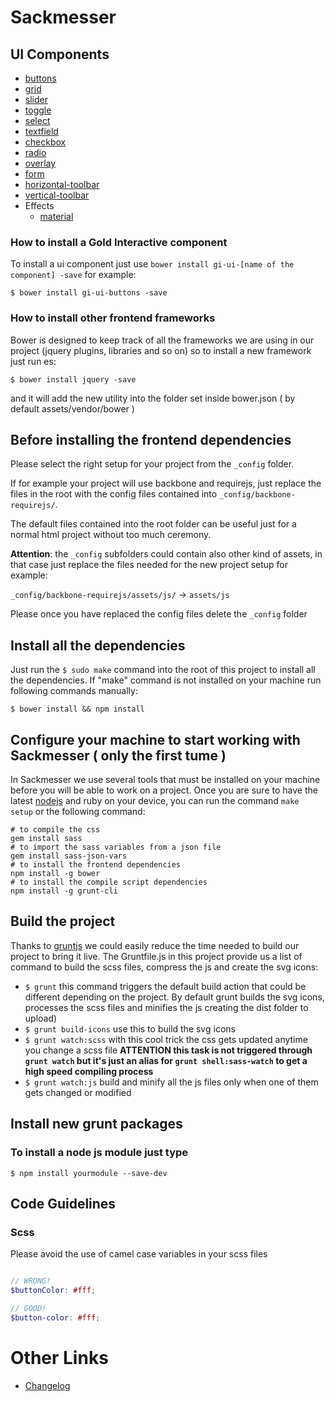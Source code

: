 # Sackmesser

## UI Components

- [buttons](http://goldinteractive.github.io/ui-buttons/)
- [grid](http://goldinteractive.github.io/ui-grid/)
- [slider](http://goldinteractive.github.io/ui-slider/)
- [toggle](http://goldinteractive.github.io/ui-toggle/)
- [select](http://goldinteractive.github.io/ui-select/)
- [textfield](http://goldinteractive.github.io/ui-textfield/)
- [checkbox](http://goldinteractive.github.io/ui-checkbox/)
- [radio](http://goldinteractive.github.io/ui-radio/)
- [overlay](http://goldinteractive.github.io/ui-overlay/)
- [form](http://goldinteractive.github.io/ui-form/)
- [horizontal-toolbar](http://goldinteractive.github.io/ui-horizontal-toolbar/)
- [vertical-toolbar](http://goldinteractive.github.io/ui-vertical-toolbar/)
- Effects
  - [material](http://goldinteractive.github.io/ui-effects-material/)


### How to install a Gold Interactive component
To install a ui component just use `bower install gi-ui-[name of the component] -save` for example:

```shell
$ bower install gi-ui-buttons -save
```

### How to install other frontend frameworks

Bower is designed to keep track of all the frameworks we are using in our project (jquery plugins, libraries and so on) so to install a new framework just run es:

```shell
$ bower install jquery -save
```
and it will add the new utility into the folder set inside bower.json ( by default assets/vendor/bower )

## Before installing the frontend dependencies

Please select the right setup for your project from the ``_config`` folder.

If for example your project will use backbone and requirejs, just replace the files in the root with the config files contained into ``_config/backbone-requirejs/``.

The default files contained into the root folder can be useful just for a normal html project without too much ceremony.

__Attention__: the ``_config`` subfolders could contain also other kind of assets, in that case just replace the files needed for the new project setup for example:

``_config/backbone-requirejs/assets/js/`` -> ``assets/js``

Please once you have replaced the config files delete the ``_config`` folder

## Install all the dependencies

Just run the `$ sudo make` command into the root of this project to install all the dependencies.
If "make" command is not installed on your machine run following commands manually:

```shell
$ bower install && npm install
```

## Configure your machine to start working with Sackmesser ( only the first tume )

In Sackmesser we use several tools that must be installed on your machine before you will be able to work on a project.
Once you are sure to have the latest [nodejs](http://nodejs.org/) and ruby on your device, you can run the command `make setup` or the following command:

```shell
# to compile the css
gem install sass
# to import the sass variables from a json file
gem install sass-json-vars
# to install the frontend dependencies
npm install -g bower
# to install the compile script dependencies
npm install -g grunt-cli
```

## Build the project

Thanks to [gruntjs](http://gruntjs.com/) we could easily reduce the time needed to build our project to bring it live.
The Gruntfile.js in this project provide us a list of command to build the scss files, compress the js and create the svg icons:

 * `$ grunt` this command triggers the default build action that could be different depending on the project. By default grunt builds the svg icons, processes the scss files and minifies the js creating the dist folder to upload)
 * `$ grunt build-icons` use this to build the svg icons
 * `$ grunt watch:scss` with this cool trick the css gets updated anytime you change a scss file __ATTENTION this task is not triggered through `grunt watch` but it's just an alias for `grunt shell:sass-watch` to get a high speed compiling process__
 * `$ grunt watch:js` build and minify all the js files only when one of them gets changed or modified

## Install new grunt packages

### To install a node js module just type

```shell
$ npm install yourmodule --save-dev
```

## Code Guidelines

### Scss

Please avoid the use of camel case variables in your scss files
```scss

// WRONG!
$buttonColor: #fff;

// GOOD!
$button-color: #fff;

```

# Other Links

- [Changelog](CHANGELOG.md)